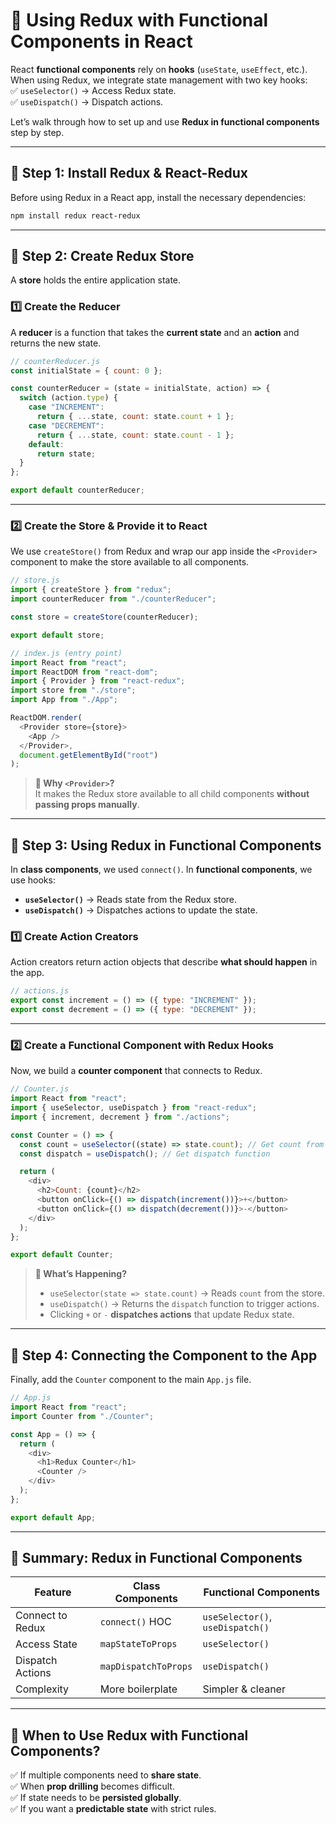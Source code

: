 # **🔹 Using Redux with Functional Components in React**

React **functional components** rely on **hooks** (`useState`, `useEffect`, etc.). When using Redux, we integrate state management with two key hooks:  
✅ `useSelector()` → Access Redux state.  
✅ `useDispatch()` → Dispatch actions.

Let’s walk through how to set up and use **Redux in functional components** step by step.

---

## **🔹 Step 1: Install Redux & React-Redux**

Before using Redux in a React app, install the necessary dependencies:

```sh
npm install redux react-redux
```

---

## **🔹 Step 2: Create Redux Store**

A **store** holds the entire application state.

### **1️⃣ Create the Reducer**

A **reducer** is a function that takes the **current state** and an **action** and returns the new state.

```js
// counterReducer.js
const initialState = { count: 0 };

const counterReducer = (state = initialState, action) => {
  switch (action.type) {
    case "INCREMENT":
      return { ...state, count: state.count + 1 };
    case "DECREMENT":
      return { ...state, count: state.count - 1 };
    default:
      return state;
  }
};

export default counterReducer;
```

---

### **2️⃣ Create the Store & Provide it to React**

We use `createStore()` from Redux and wrap our app inside the `<Provider>` component to make the store available to all components.

```js
// store.js
import { createStore } from "redux";
import counterReducer from "./counterReducer";

const store = createStore(counterReducer);

export default store;
```

```js
// index.js (entry point)
import React from "react";
import ReactDOM from "react-dom";
import { Provider } from "react-redux";
import store from "./store";
import App from "./App";

ReactDOM.render(
  <Provider store={store}>
    <App />
  </Provider>,
  document.getElementById("root")
);
```

> **📝 Why `<Provider>`?**  
> It makes the Redux store available to all child components **without passing props manually**.

---

## **🔹 Step 3: Using Redux in Functional Components**

In **class components**, we used `connect()`. In **functional components**, we use hooks:

- **`useSelector()`** → Reads state from the Redux store.
- **`useDispatch()`** → Dispatches actions to update the state.

### **1️⃣ Create Action Creators**

Action creators return action objects that describe **what should happen** in the app.

```js
// actions.js
export const increment = () => ({ type: "INCREMENT" });
export const decrement = () => ({ type: "DECREMENT" });
```

---

### **2️⃣ Create a Functional Component with Redux Hooks**

Now, we build a **counter component** that connects to Redux.

```js
// Counter.js
import React from "react";
import { useSelector, useDispatch } from "react-redux";
import { increment, decrement } from "./actions";

const Counter = () => {
  const count = useSelector((state) => state.count); // Get count from Redux store
  const dispatch = useDispatch(); // Get dispatch function

  return (
    <div>
      <h2>Count: {count}</h2>
      <button onClick={() => dispatch(increment())}>+</button>
      <button onClick={() => dispatch(decrement())}>-</button>
    </div>
  );
};

export default Counter;
```

> **📝 What’s Happening?**
>
> - `useSelector(state => state.count)` → Reads `count` from the store.
> - `useDispatch()` → Returns the `dispatch` function to trigger actions.
> - Clicking `+` or `-` **dispatches actions** that update Redux state.

---

## **🔹 Step 4: Connecting the Component to the App**

Finally, add the `Counter` component to the main `App.js` file.

```js
// App.js
import React from "react";
import Counter from "./Counter";

const App = () => {
  return (
    <div>
      <h1>Redux Counter</h1>
      <Counter />
    </div>
  );
};

export default App;
```

---

## **🔹 Summary: Redux in Functional Components**

| **Feature**      | **Class Components** | **Functional Components**        |
| ---------------- | -------------------- | -------------------------------- |
| Connect to Redux | `connect()` HOC      | `useSelector()`, `useDispatch()` |
| Access State     | `mapStateToProps`    | `useSelector()`                  |
| Dispatch Actions | `mapDispatchToProps` | `useDispatch()`                  |
| Complexity       | More boilerplate     | Simpler & cleaner                |

---

## **🔹 When to Use Redux with Functional Components?**

✅ If multiple components need to **share state**.  
✅ When **prop drilling** becomes difficult.  
✅ If state needs to be **persisted globally**.  
✅ If you want a **predictable state** with strict rules.
